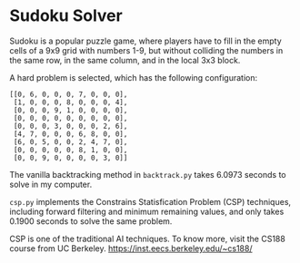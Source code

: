 Sudoku Solver
===

Sudoku is a popular puzzle game, where players have to fill in the empty cells of a 9x9 grid with numbers 1-9, but without colliding the numbers in the same row, 
in the same column, and in the local 3x3 block. 

A hard problem is selected, which has the following configuration:

```
[[0, 6, 0, 0, 0, 7, 0, 0, 0],
 [1, 0, 0, 0, 8, 0, 0, 0, 4],
 [0, 0, 0, 9, 1, 0, 0, 0, 0],
 [0, 0, 0, 0, 0, 0, 0, 0, 0],
 [0, 0, 0, 3, 0, 0, 0, 2, 6],
 [4, 7, 0, 0, 0, 6, 8, 0, 0],
 [6, 0, 5, 0, 0, 2, 4, 7, 0],
 [0, 0, 0, 0, 0, 8, 1, 0, 0],
 [0, 0, 9, 0, 0, 0, 0, 3, 0]]
```

The vanilla backtracking method in `backtrack.py` takes 6.0973 seconds to solve in my computer. 

`csp.py` implements the Constrains Statisfication Problem (CSP) techniques, including forward filtering and minimum remaining values, and only takes 0.1900 seconds to solve the same problem.

CSP is one of the traditional AI techniques. To know more, visit the CS188 course from UC Berkeley.
https://inst.eecs.berkeley.edu/~cs188/
